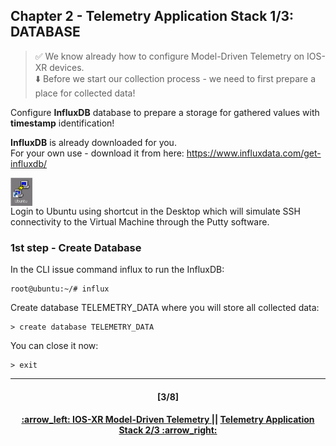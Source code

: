 ## Chapter 2 - Telemetry Application Stack 1/3: DATABASE

> :white_check_mark: We know already how to configure Model-Driven Telemetry on IOS-XR devices.  
> :arrow_down: Before we start our collection process - we need to first prepare a place for collected data! <br>

Configure **InfluxDB** database to prepare a storage for gathered values with **timestamp** identification!

**InfluxDB** is already downloaded for you.  
For your own use - download it from here: https://www.influxdata.com/get-influxdb/

<img align="center" width=7% src="/readme/Ubuntu.png"></img>  
Login to Ubuntu using shortcut in the Desktop which will simulate SSH connectivity to the Virtual Machine through the Putty software.  

### 1st step - Create Database
In the CLI issue command influx to run the InfluxDB:
```console
root@ubuntu:~/# influx
```
Create database TELEMETRY_DATA where you will store all collected data: 
```console
> create database TELEMETRY_DATA
```
You can close it now:
```console
> exit
```

---
<h4 align="center">[3/8]</h4>
<h4 align="center"> <a href="/readme/1.md"> :arrow_left: IOS-XR Model-Driven Telemetry </a> || <a href="/readme/3.md"> Telemetry Application Stack 2/3 :arrow_right: </a> </h4>
